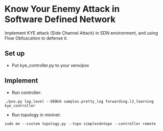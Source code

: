# Know Your Enemy Attack in Software Defined Network
Implement KYE attack (Side Channel Attack) in SDN environment, and using Flow Obfuscation to defense it.

## Set up
- Put kye_controller.py to your venv/pox 

## Implement
- Run controller:
```
./pox.py log.level --DEBUG samples.pretty_log forwarding.l2_learning kye_controller 
```
- Run topology in mininet:
```
sudo mn --custom topology.py --topo simplesdntopo --controller remote
```
